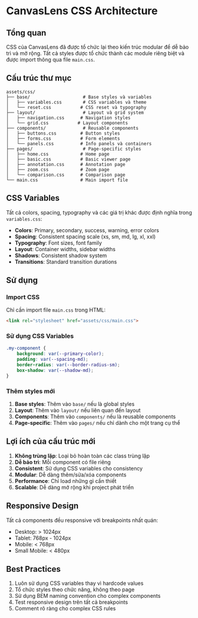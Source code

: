 # CanvasLens CSS Architecture

## Tổng quan

CSS của CanvasLens đã được tổ chức lại theo kiến trúc modular để dễ bảo trì và mở rộng. Tất cả styles được tổ chức thành các module riêng biệt và được import thông qua file `main.css`.

## Cấu trúc thư mục

```
assets/css/
├── base/                    # Base styles và variables
│   ├── variables.css        # CSS variables và theme
│   └── reset.css           # CSS reset và typography
├── layout/                  # Layout và grid system
│   ├── navigation.css      # Navigation styles
│   └── grid.css           # Layout components
├── components/              # Reusable components
│   ├── buttons.css         # Button styles
│   ├── forms.css           # Form elements
│   └── panels.css          # Info panels và containers
├── pages/                   # Page-specific styles
│   ├── home.css            # Home page
│   ├── basic.css           # Basic viewer page
│   ├── annotation.css      # Annotation page
│   ├── zoom.css            # Zoom page
│   └── comparison.css      # Comparison page
└── main.css                # Main import file
```

## CSS Variables

Tất cả colors, spacing, typography và các giá trị khác được định nghĩa trong `variables.css`:

- **Colors**: Primary, secondary, success, warning, error colors
- **Spacing**: Consistent spacing scale (xs, sm, md, lg, xl, xxl)
- **Typography**: Font sizes, font family
- **Layout**: Container widths, sidebar widths
- **Shadows**: Consistent shadow system
- **Transitions**: Standard transition durations

## Sử dụng

### Import CSS
Chỉ cần import file `main.css` trong HTML:

```html
<link rel="stylesheet" href="assets/css/main.css">
```

### Sử dụng CSS Variables
```css
.my-component {
    background: var(--primary-color);
    padding: var(--spacing-md);
    border-radius: var(--border-radius-sm);
    box-shadow: var(--shadow-md);
}
```

### Thêm styles mới

1. **Base styles**: Thêm vào `base/` nếu là global styles
2. **Layout**: Thêm vào `layout/` nếu liên quan đến layout
3. **Components**: Thêm vào `components/` nếu là reusable components
4. **Page-specific**: Thêm vào `pages/` nếu chỉ dành cho một trang cụ thể

## Lợi ích của cấu trúc mới

1. **Không trùng lặp**: Loại bỏ hoàn toàn các class trùng lặp
2. **Dễ bảo trì**: Mỗi component có file riêng
3. **Consistent**: Sử dụng CSS variables cho consistency
4. **Modular**: Dễ dàng thêm/sửa/xóa components
5. **Performance**: Chỉ load những gì cần thiết
6. **Scalable**: Dễ dàng mở rộng khi project phát triển

## Responsive Design

Tất cả components đều responsive với breakpoints nhất quán:
- Desktop: > 1024px
- Tablet: 768px - 1024px  
- Mobile: < 768px
- Small Mobile: < 480px

## Best Practices

1. Luôn sử dụng CSS variables thay vì hardcode values
2. Tổ chức styles theo chức năng, không theo page
3. Sử dụng BEM naming convention cho complex components
4. Test responsive design trên tất cả breakpoints
5. Comment rõ ràng cho complex CSS rules
